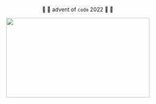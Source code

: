 <p align="center">🎄 🎅 advent of <code>code</code> 2022 🎅 🎄</p>
<p align="center">
  <img width="375" height="208" src="https://gifdb.com/images/high/the-office-christmas-metal-music-5ssuoe3p0euea28p.gif">
</p>
